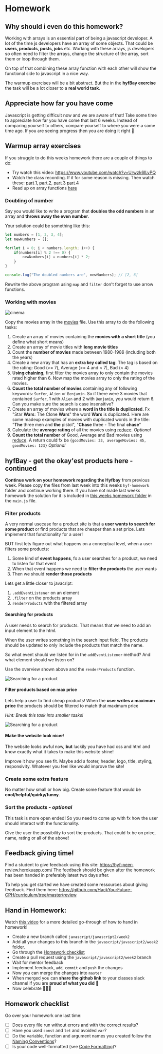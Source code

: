 # Homework

## Why should i even do this homework?
Working with arrays is an essential part of being a javascript developer. A lot of the time js developers have an array of some objects. That could be **users, products, posts, jobs** etc. Working with these arrays, js developers so often need to filter the arrays, change the structure of the array, sort them or loop through them. 

On top of that combining these array function with each other will show the functional side to javascript in a nice way. 

The warmup exercises will be a bit abstract. But the in the **hyfBay exercise** the task will be a lot closer to a **real world task**. 

## Appreciate how far you have come
Javascript is getting difficult now and we are aware of that! Take some time to appreciate how far you have come that last 6 weeks. Instead of comparing yourself to others, compare yourself to where you were a some time ago. If you are seeing progress then you are doing it right 💪

## Warmup array exercises

If you struggle to do this weeks homework there are a couple of things to do:
- Try watch this video: https://www.youtube.com/watch?v=Urwzk6ILvPQ
- Watch the class recording. If it for some reason is missing. Then watch these: [part 1](https://www.youtube.com/watch?v=AJt_O0EFDC8), [part 2](https://www.youtube.com/watch?v=4tj7CvD7ka8), [part 3](https://www.youtube.com/watch?v=CO40FG6pK2k) [part 4](https://www.youtube.com/watch?v=eA2tCs0AaaM)
- Read up on array functions [here](https://github.com/HackYourFuture-CPH/JavaScript/blob/master/javascript2/week2/readme.md#array-methods-map-filter-and-sort)

### Doubling of number
Say you would like to write a program that **doubles the odd numbers** in an array and **throws away the even number**.

Your solution could be something like this:
```js
let numbers = [1, 2, 3, 4];
let newNumbers = [];

for(let i = 0; i < numbers.length; i++) {
    if(numbers[i] % 2 !== 0) {
        newNumbers[i] = numbers[i] * 2;
    }
}

console.log("The doubled numbers are", newNumbers); // [2, 6]
```

Rewrite the above program using `map` and `filter` don't forget to use arrow functions.

### Working with movies
![cinema](https://media.giphy.com/media/l6mBchxYZc7Sw/giphy.gif)

Copy the movies array in the [movies](homework/movies.js) file. Use this array to do the following tasks:
1. Create an array of movies containing the **movies with a short title** (you define what short means)
2. Create an array of movie titles with **long movie titles**
3. Count the **number of movies** made between 1980-1989 (including both the years)
4. Create a new array that has an **extra key called tag**. The tag is based on the rating: Good (>= 7), Average (>= 4 and < 7), Bad (< 4)
5. **Using [chaining](readme.md#Chaining)**, first filter the movies array to only contain the movies rated higher than 6. Now map the movies array to only the rating of the movies.
6. **Count the total number of movies** containing any of following keywords: `Surfer`, `Alien` or `Benjamin`. So if there were 3 movies that contained `Surfer`, 1 with `Alien` and 2 with `Benjamin`, you would return 6. Can you make sure the search is case insensitive? 
7. Create an array of movies where a **word in the title is duplicated**. Fx "Star **Wars**: The Clone **Wars**" the word **Wars** is duplicated. Here are some madeup examples of movies with duplicated words in the title: "**The** three men and **the** pistol", "**Chase** three - The final **chase**"
8. Calculate the **average rating** of all the movies using [reduce](https://developer.mozilla.org/en-US/docs/Web/JavaScript/Reference/Global_Objects/Array/Reduce). *Optional*
9. **Count the total number** of Good, Average and Bad movies using [reduce](https://developer.mozilla.org/en-US/docs/Web/JavaScript/Reference/Global_Objects/Array/Reduce). A return could fx be `{goodMovies: 33, averageMovies: 45, goodMovies: 123}` *Optional*


## hyfBay - get the okay'est products here - continued
**Continue work on your homework regarding the Hyfbay** from previous week. Please copy the files from last week into this weeks `hyf-homework` folder and continue working there. If you have not made last weeks homework the solution for it is included in [this weeks homework folder](homework/hyf-bay) in the `main.js` file. 

### Filter products
A very normal usecase for a product site is that a **user wants to search for some product** or find products that are cheaper than a set price. Lets implement that functionality for a user!

BUT first lets figure out what happens on a conceptual level, when a user filters some products:
1. Some kind of **event happens**, fx a user searches for a product, we need to listen for that event
2. When that event happens we need to **filter the products** the user wants
3. Then we should **render those products**

Lets get a little closer to javacript:
1. `.addEventListener` on an element
2. `.filter` on the products array
3. `renderProducts` with the filtered array

#### Searching for products
A user needs to search for products. That means that we need to add an input element to the html. 

When the user writes something in the search input field. The products should be updated to only include the products that match the name. 

So what event should we listen for in the `addEventListener` method? And what element should we listen on?

Use the overview shown above and the `renderProducts` function.

![Searching for a product](homework/hyf-bay-searching.gif)

#### Filter products based on max price
Lets help a user to find cheap products! When the **user writes a maximum price** the products should be filtered to match that maximum price

*Hint: Break this task into smaller tasks!*

![Searching for a product](homework/hyf-bay-price.gif)

#### Make the website look nicer!
The website looks awful now, **but** luckily you have had css and html and know exactly what it takes to make this website shine! 

Improve it how you see fit. Maybe add a footer, header, logo, title, styling, responsivity. Whatever you feel like would improve the site!


### Create some extra feature
No matter how small or how big. Create some feature that would be **cool/helpful/quirky/funny**. 

### Sort the products - *optional*
This task is more open ended! So you need to come up with fx how the user should interact with the functionality. 

Give the user the possibility to sort the products. That could fx be on price, name, rating or all of the above! 

## Feedback giving time!
Find a student to give feedback using this site: https://hyf-peer-review.herokuapp.com/
The feedback should be given after the homework has been handed in preferably latest two days after.
 
To help you get started we have created some ressources about giving feedback. Find them here: https://github.com/HackYourFuture-CPH/curriculum/tree/master/review

## Hand in Homework:

Watch [this video](https://www.youtube.com/watch?v=feyBVDhFQuk) for a more detailed go-through of how to hand in homework!

- Create a new branch called `javascript/javascript2/week2` 
- Add all your changes to this branch in the `javascript/javascript2/week2` folder. 
- Go through the [Homework checklist](#homework-checklist)
- Create a pull request using the `javascript/javascript2/week2` branch
- Wait for mentor feedback
- Implement feedback, `add`, `commit` and `push` the changes
- Now you can merge the changes into `master`
- When merged you can **share the github link** to your classes slack channel if you are **proud of what you did** 💪
- Now celebrate 🎉🎉🎉

## Homework checklist
Go over your homework one last time:

- [ ] Does every file run without errors and with the correct results?
- [ ] Have you used `const` and `let` and avoided `var`?
- [ ] Do the variable, function and argument names you created follow the [Naming Conventions](https://github.com/HackYourFuture/fundamentals/blob/master/fundamentals/naming_conventions.md)?
- [ ] Is your code well-formatted (see [Code Formatting](https://github.com/HackYourFuture/fundamentals/blob/master/fundamentals/naming_conventions.md))?
